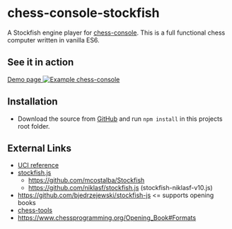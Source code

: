 # chess-console-stockfish

A Stockfish engine player for [chess-console](https://github.com/shaack/chess-console).
This is a full functional chess computer written in vanilla ES6.

## See it in action

[Demo page
![Example chess-console](https://shaack.com/projekte/assets/img/example_chess_console_checkmate.png)
](https://shaack.com/projekte/chess-console-stockfish/)

## Installation

- Download the source from [GitHub](https://github.com/shaack/chess-console-stockfish) and run `npm install` in this projects root folder.

## External Links

- [UCI reference](http://page.mi.fu-berlin.de/block/uci.htm)
- [stockfish.js](https://github.com/nmrugg/stockfish.js/)
  - https://github.com/mcostalba/Stockfish
  - https://github.com/niklasf/stockfish.js (stockfish-niklasf-v10.js)
- https://github.com/bjedrzejewski/stockfish-js <= supports opening books
- [chess-tools](https://github.com/johnfontaine/chess-tools)
- https://www.chessprogramming.org/Opening_Book#Formats 

